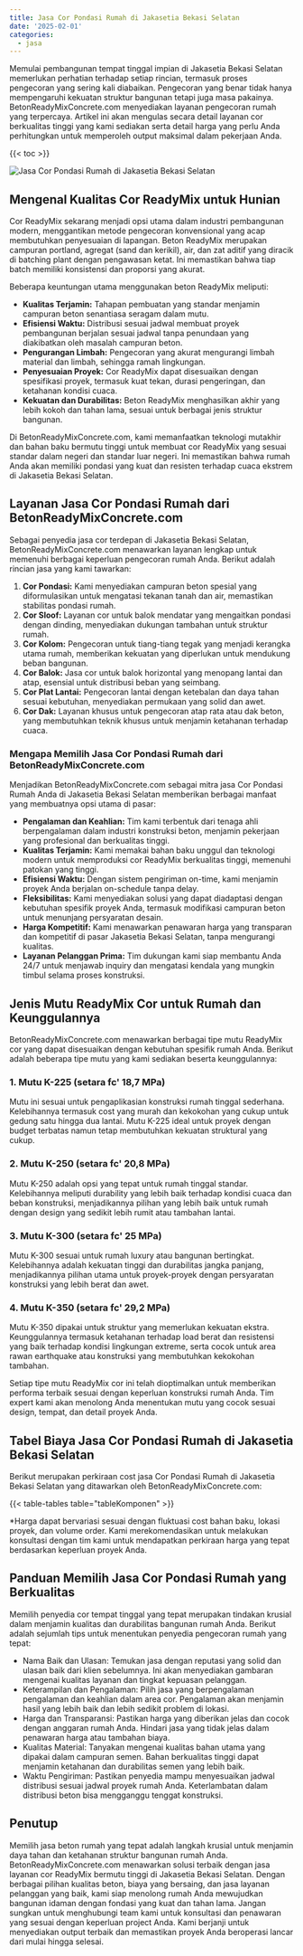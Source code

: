 ```yaml
---
title: Jasa Cor Pondasi Rumah di Jakasetia Bekasi Selatan
date: '2025-02-01'
categories:
  - jasa
---
```


Memulai pembangunan tempat tinggal impian di Jakasetia Bekasi Selatan memerlukan perhatian terhadap setiap rincian, termasuk proses pengecoran yang sering kali diabaikan. Pengecoran yang benar tidak hanya mempengaruhi kekuatan struktur bangunan tetapi juga masa pakainya. BetonReadyMixConcrete.com menyediakan layanan pengecoran rumah yang terpercaya. Artikel ini akan mengulas secara detail layanan cor berkualitas tinggi yang kami sediakan serta detail harga yang perlu Anda perhitungkan untuk memperoleh output maksimal dalam pekerjaan Anda.

{{< toc >}}

![Jasa Cor Pondasi Rumah di Jakasetia Bekasi Selatan](https://betoncor8.github.io/cor/harga-beton-readymix-concrete%20(45).png)

## Mengenal Kualitas Cor ReadyMix untuk Hunian

Cor ReadyMix sekarang menjadi opsi utama dalam industri pembangunan modern, menggantikan metode pengecoran konvensional yang acap membutuhkan penyesuaian di lapangan. Beton ReadyMix merupakan campuran portland, agregat (sand dan kerikil), air, dan zat aditif yang diracik di batching plant dengan pengawasan ketat. Ini memastikan bahwa tiap batch memiliki konsistensi dan proporsi yang akurat.

Beberapa keuntungan utama menggunakan beton ReadyMix meliputi:

- **Kualitas Terjamin:** Tahapan pembuatan yang standar menjamin campuran beton senantiasa seragam dalam mutu.
- **Efisiensi Waktu:** Distribusi sesuai jadwal membuat proyek pembangunan berjalan sesuai jadwal tanpa penundaan yang diakibatkan oleh masalah campuran beton.
- **Pengurangan Limbah:** Pengecoran yang akurat mengurangi limbah material dan limbah, sehingga ramah lingkungan.
- **Penyesuaian Proyek:** Cor ReadyMix dapat disesuaikan dengan spesifikasi proyek, termasuk kuat tekan, durasi pengeringan, dan ketahanan kondisi cuaca.
- **Kekuatan dan Durabilitas:** Beton ReadyMix menghasilkan akhir yang lebih kokoh dan tahan lama, sesuai untuk berbagai jenis struktur bangunan.

Di BetonReadyMixConcrete.com, kami memanfaatkan teknologi mutakhir dan bahan baku bermutu tinggi untuk membuat cor ReadyMix yang sesuai standar dalam negeri dan standar luar negeri. Ini memastikan bahwa rumah Anda akan memiliki pondasi yang kuat dan resisten terhadap cuaca ekstrem di Jakasetia Bekasi Selatan.

## Layanan Jasa Cor Pondasi Rumah dari BetonReadyMixConcrete.com

Sebagai penyedia jasa cor terdepan di Jakasetia Bekasi Selatan, BetonReadyMixConcrete.com menawarkan layanan lengkap untuk memenuhi berbagai keperluan pengecoran rumah Anda. Berikut adalah rincian jasa yang kami tawarkan:

1. **Cor Pondasi:** Kami menyediakan campuran beton spesial yang diformulasikan untuk mengatasi tekanan tanah dan air, memastikan stabilitas pondasi rumah.
2. **Cor Sloof:** Layanan cor untuk balok mendatar yang mengaitkan pondasi dengan dinding, menyediakan dukungan tambahan untuk struktur rumah.
3. **Cor Kolom:** Pengecoran untuk tiang-tiang tegak yang menjadi kerangka utama rumah, memberikan kekuatan yang diperlukan untuk mendukung beban bangunan.
4. **Cor Balok:** Jasa cor untuk balok horizontal yang menopang lantai dan atap, esensial untuk distribusi beban yang seimbang.
5. **Cor Plat Lantai:** Pengecoran lantai dengan ketebalan dan daya tahan sesuai kebutuhan, menyediakan permukaan yang solid dan awet.
6. **Cor Dak:** Layanan khusus untuk pengecoran atap rata atau dak beton, yang membutuhkan teknik khusus untuk menjamin ketahanan terhadap cuaca.

### Mengapa Memilih Jasa Cor Pondasi Rumah dari BetonReadyMixConcrete.com

Menjadikan BetonReadyMixConcrete.com sebagai mitra jasa Cor Pondasi Rumah Anda di Jakasetia Bekasi Selatan memberikan berbagai manfaat yang membuatnya opsi utama di pasar:

- **Pengalaman dan Keahlian:** Tim kami terbentuk dari tenaga ahli berpengalaman dalam industri konstruksi beton, menjamin pekerjaan yang profesional dan berkualitas tinggi.
- **Kualitas Terjamin:** Kami memakai bahan baku unggul dan teknologi modern untuk memproduksi cor ReadyMix berkualitas tinggi, memenuhi patokan yang tinggi.
- **Efisiensi Waktu:** Dengan sistem pengiriman on-time, kami menjamin proyek Anda berjalan on-schedule tanpa delay.
- **Fleksibilitas:** Kami menyediakan solusi yang dapat diadaptasi dengan kebutuhan spesifik proyek Anda, termasuk modifikasi campuran beton untuk menunjang persyaratan desain.
- **Harga Kompetitif:** Kami menawarkan penawaran harga yang transparan dan kompetitif di pasar Jakasetia Bekasi Selatan, tanpa mengurangi kualitas.
- **Layanan Pelanggan Prima:** Tim dukungan kami siap membantu Anda 24/7 untuk menjawab inquiry dan mengatasi kendala yang mungkin timbul selama proses konstruksi.

## Jenis Mutu ReadyMix Cor untuk Rumah dan Keunggulannya

BetonReadyMixConcrete.com menawarkan berbagai tipe mutu ReadyMix cor yang dapat disesuaikan dengan kebutuhan spesifik rumah Anda. Berikut adalah beberapa tipe mutu yang kami sediakan beserta keunggulannya:

### 1\. Mutu K-225 (setara fc' 18,7 MPa)

Mutu ini sesuai untuk pengaplikasian konstruksi rumah tinggal sederhana. Kelebihannya termasuk cost yang murah dan kekokohan yang cukup untuk gedung satu hingga dua lantai. Mutu K-225 ideal untuk proyek dengan budget terbatas namun tetap membutuhkan kekuatan struktural yang cukup.

### 2\. Mutu K-250 (setara fc' 20,8 MPa)

Mutu K-250 adalah opsi yang tepat untuk rumah tinggal standar. Kelebihannya meliputi durability yang lebih baik terhadap kondisi cuaca dan beban konstruksi, menjadikannya pilihan yang lebih baik untuk rumah dengan design yang sedikit lebih rumit atau tambahan lantai.

### 3\. Mutu K-300 (setara fc' 25 MPa)

Mutu K-300 sesuai untuk rumah luxury atau bangunan bertingkat. Kelebihannya adalah kekuatan tinggi dan durabilitas jangka panjang, menjadikannya pilihan utama untuk proyek-proyek dengan persyaratan konstruksi yang lebih berat dan awet.

### 4\. Mutu K-350 (setara fc' 29,2 MPa)

Mutu K-350 dipakai untuk struktur yang memerlukan kekuatan ekstra. Keunggulannya termasuk ketahanan terhadap load berat dan resistensi yang baik terhadap kondisi lingkungan extreme, serta cocok untuk area rawan earthquake atau konstruksi yang membutuhkan kekokohan tambahan.

Setiap tipe mutu ReadyMix cor ini telah dioptimalkan untuk memberikan performa terbaik sesuai dengan keperluan konstruksi rumah Anda. Tim expert kami akan menolong Anda menentukan mutu yang cocok sesuai design, tempat, dan detail proyek Anda.

## Tabel Biaya Jasa Cor Pondasi Rumah di Jakasetia Bekasi Selatan

Berikut merupakan perkiraan cost jasa Cor Pondasi Rumah di Jakasetia Bekasi Selatan yang ditawarkan oleh BetonReadyMixConcrete.com:

{{< table-tables table="tableKomponen" >}}

\*Harga dapat bervariasi sesuai dengan fluktuasi cost bahan baku, lokasi proyek, dan volume order. Kami merekomendasikan untuk melakukan konsultasi dengan tim kami untuk mendapatkan perkiraan harga yang tepat berdasarkan keperluan proyek Anda.

## Panduan Memilih Jasa Cor Pondasi Rumah yang Berkualitas

Memilih penyedia cor tempat tinggal yang tepat merupakan tindakan krusial dalam menjamin kualitas dan durabilitas bangunan rumah Anda. Berikut adalah sejumlah tips untuk menentukan penyedia pengecoran rumah yang tepat:

- Nama Baik dan Ulasan: Temukan jasa dengan reputasi yang solid dan ulasan baik dari klien sebelumnya. Ini akan menyediakan gambaran mengenai kualitas layanan dan tingkat kepuasan pelanggan.
- Keterampilan dan Pengalaman: Pilih jasa yang berpengalaman pengalaman dan keahlian dalam area cor. Pengalaman akan menjamin hasil yang lebih baik dan lebih sedikit problem di lokasi.
- Harga dan Transparansi: Pastikan harga yang diberikan jelas dan cocok dengan anggaran rumah Anda. Hindari jasa yang tidak jelas dalam penawaran harga atau tambahan biaya.
- Kualitas Material: Tanyakan mengenai kualitas bahan utama yang dipakai dalam campuran semen. Bahan berkualitas tinggi dapat menjamin ketahanan dan durabilitas semen yang lebih baik.
- Waktu Pengiriman: Pastikan penyedia mampu menyesuaikan jadwal distribusi sesuai jadwal proyek rumah Anda. Keterlambatan dalam distribusi beton bisa mengganggu tenggat konstruksi.

## Penutup

Memilih jasa beton rumah yang tepat adalah langkah krusial untuk menjamin daya tahan dan ketahanan struktur bangunan rumah Anda. BetonReadyMixConcrete.com menawarkan solusi terbaik dengan jasa layanan cor ReadyMix bermutu tinggi di Jakasetia Bekasi Selatan. Dengan berbagai pilihan kualitas beton, biaya yang bersaing, dan jasa layanan pelanggan yang baik, kami siap menolong rumah Anda mewujudkan bangunan idaman dengan fondasi yang kuat dan tahan lama. Jangan sungkan untuk menghubungi team kami untuk konsultasi dan penawaran yang sesuai dengan keperluan project Anda. Kami berjanji untuk menyediakan output terbaik dan memastikan proyek Anda beroperasi lancar dari mulai hingga selesai.
